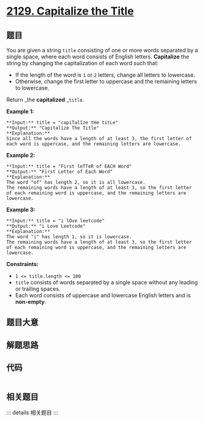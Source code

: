# [2129. Capitalize the Title](https://leetcode.com/problems/capitalize-the-title)

## 题目

You are given a string `title` consisting of one or more words separated by a
single space, where each word consists of English letters. **Capitalize** the
string by changing the capitalization of each word such that:

  * If the length of the word is `1` or `2` letters, change all letters to lowercase.
  * Otherwise, change the first letter to uppercase and the remaining letters to lowercase.

Return _the **capitalized** _`title`.



**Example 1:**

    
    
    **Input:** title = "capiTalIze tHe titLe"
    **Output:** "Capitalize The Title"
    **Explanation:**
    Since all the words have a length of at least 3, the first letter of each word is uppercase, and the remaining letters are lowercase.
    

**Example 2:**

    
    
    **Input:** title = "First leTTeR of EACH Word"
    **Output:** "First Letter of Each Word"
    **Explanation:**
    The word "of" has length 2, so it is all lowercase.
    The remaining words have a length of at least 3, so the first letter of each remaining word is uppercase, and the remaining letters are lowercase.
    

**Example 3:**

    
    
    **Input:** title = "i lOve leetcode"
    **Output:** "i Love Leetcode"
    **Explanation:**
    The word "i" has length 1, so it is lowercase.
    The remaining words have a length of at least 3, so the first letter of each remaining word is uppercase, and the remaining letters are lowercase.
    



**Constraints:**

  * `1 <= title.length <= 100`
  * `title` consists of words separated by a single space without any leading or trailing spaces.
  * Each word consists of uppercase and lowercase English letters and is **non-empty**.


## 题目大意

## 解题思路

## 代码

```javascript

```

## 相关题目

::: details 相关题目
:::
